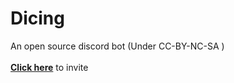 # Dicing
An open source discord bot
(Under CC-BY-NC-SA ) <br>
<br>
[**Click here**](https://discord.com/oauth2/authorize?client_id=1300829284268507197) to invite
